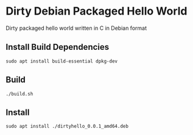 # Dirty Debian Packaged Hello World

Dirty packaged hello world written in C in Debian format

## Install Build Dependencies

```
sudo apt install build-essential dpkg-dev
```

## Build

```
./build.sh
```

## Install

```
sudo apt install ./dirtyhello_0.0.1_amd64.deb
```
